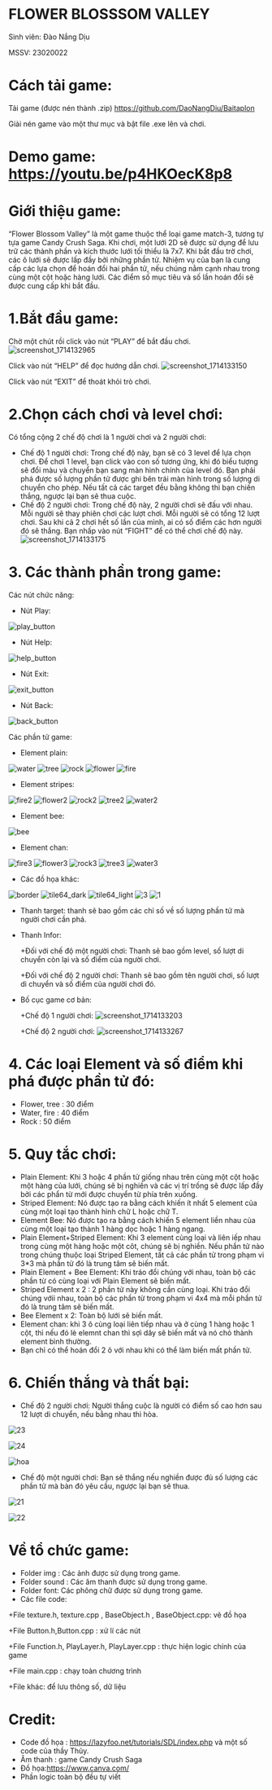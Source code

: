 # FLOWER BLOSSSOM VALLEY

Sinh viên: Đào Nắng Dịu

MSSV: 23020022
# Cách tải game:
Tải game (được nén thành .zip) https://github.com/DaoNangDiu/Baitaplon

Giải nén game vào một thư mục và bật file .exe lên và chơi.
# Demo game: https://youtu.be/p4HKOecK8p8
# Giới thiệu game:
“Flower Blossom Valley” là một game thuộc thể loại game match-3, tương tự tựa game Candy Crush Saga. 	Khi chơi, một lưới 2D sẽ được sử dụng để lưu trữ các thành phần và kích thước lưới tối thiểu là 7x7. Khi bắt đầu trờ chơi, các ô lưới sẽ được lấp đầy bởi những phần tử. Nhiệm vụ của bạn là cung cấp các lựa chọn để hoán đổi hai phần tử,  nếu chúng nằm cạnh nhau trong cùng một cột hoặc hàng lưới. Các điểm số mục tiêu và số lần hoán đổi sẽ được cung cấp khi bắt đầu.

# 1.Bắt đầu game:
Chờ một chút rồi click vào nút “PLAY” để bắt đầu chơi.
![screenshot_1714132965](https://github.com/DaoNangDiu/Blossom-Blast-Saga/assets/161481999/fa9b6996-8c0d-4990-8468-2acdd9358128)

Click vào nút “HELP” để đọc hướng dẫn chơi.
![screenshot_1714133150](https://github.com/DaoNangDiu/Blossom-Blast-Saga/assets/161481999/14bfaaa2-83be-4b16-aae3-a85fbd1b0977)

Click vào nút “EXIT” để thoát khỏi trò chơi.
# 2.Chọn cách chơi và level chơi:
Có tổng cộng 2 chế độ chơi là 1 người chơi và 2 người chơi:
- Chế độ 1 người chơi: Trong chế độ này, bạn sẽ có 3 level để lựa chọn chơi. Để chơi 1 level, bạn click vào con số tương ứng, khi đó biểu tượng sẽ đổi màu và chuyển bạn sang màn hình chính của level đó. Bạn phải phá được số lượng phần tử được ghi bên trái màn hình trong số lượng di chuyển cho phép. Nếu tất cả các target đều bằng không thì bạn chiến thắng, ngược lại bạn sẽ thua cuộc.
- Chế độ 2 người chơi: Trong chế độ này, 2 người chơi sẽ đấu với nhau. Mỗi người sẽ thay phiên chơi các lượt chơi. Mỗi người sẽ có tổng 12 lượt chơi. Sau khi cả 2 chơi hết số lần của mình, ai có số điểm các hơn người đó sẽ thắng. Bạn nhấp vào nút “FIGHT” để có thể chơi chế độ này.
![screenshot_1714133175](https://github.com/DaoNangDiu/Blossom-Blast-Saga/assets/161481999/9a416528-f45e-4eec-9887-785e358c338a)

# 3. Các thành phần trong game:
Các nút chức năng: 

- Nút Play:

![play_button](https://github.com/DaoNangDiu/Blossom-Blast-Saga/assets/161481999/5ae624e5-42e7-4eed-a080-c299b0914e81)

- Nút Help:

![help_button](https://github.com/DaoNangDiu/Blossom-Blast-Saga/assets/161481999/068a8d78-0a82-4637-9791-efaade0f410c)

- Nút Exit:
  
![exit_button](https://github.com/DaoNangDiu/Blossom-Blast-Saga/assets/161481999/36905743-48c2-402f-9611-e12c04c59745)

- Nút Back:

![back_button](https://github.com/DaoNangDiu/Blossom-Blast-Saga/assets/161481999/031b3e68-df6b-478f-9c62-1c15dfe29fe7)

Các phần tử game: 
- Element plain:

![water](https://github.com/DaoNangDiu/Blossom-Blast-Saga/assets/161481999/05ab0e57-6866-4047-bf9a-7c3c7729a608)
![tree](https://github.com/DaoNangDiu/Blossom-Blast-Saga/assets/161481999/b5237aa7-d40b-4519-ad15-9b59dc8a6346)
![rock](https://github.com/DaoNangDiu/Blossom-Blast-Saga/assets/161481999/887827ab-3bf8-4d23-ad19-dbada1c7d664)
![flower](https://github.com/DaoNangDiu/Blossom-Blast-Saga/assets/161481999/f39d0053-a2d7-4a32-a382-e2cb01360d43)
![fire](https://github.com/DaoNangDiu/Blossom-Blast-Saga/assets/161481999/6e08f7e6-beed-40c3-b7a7-92a345d64d89)

- Element stripes:

![fire2](https://github.com/DaoNangDiu/Blossom-Blast-Saga/assets/161481999/042c2495-3a33-4bca-99ef-792404ad382c)
![flower2](https://github.com/DaoNangDiu/Blossom-Blast-Saga/assets/161481999/c2a5623a-330e-4256-ac18-20ce66fa5d31)
![rock2](https://github.com/DaoNangDiu/Blossom-Blast-Saga/assets/161481999/b3c1e7a6-7d6b-4c10-b9f4-ce597352fca3)
![tree2](https://github.com/DaoNangDiu/Blossom-Blast-Saga/assets/161481999/f6b677dd-8828-494e-be92-41ac8b054d1e)
![water2](https://github.com/DaoNangDiu/Blossom-Blast-Saga/assets/161481999/6f65aed0-0b0b-4e4a-9b5a-e85b37d74133)

- Element bee:

![bee](https://github.com/DaoNangDiu/Blossom-Blast-Saga/assets/161481999/23270971-8317-4d77-bb1b-36b173d2fa19)

- Element chan:

![fire3](https://github.com/DaoNangDiu/Blossom-Blast-Saga/assets/161481999/820a1e28-652b-48b9-a097-4f9a1b914c59)
![flower3](https://github.com/DaoNangDiu/Blossom-Blast-Saga/assets/161481999/5950e832-8282-42c6-8f5c-8b864293ccad)
![rock3](https://github.com/DaoNangDiu/Blossom-Blast-Saga/assets/161481999/1433abd0-e3a5-454a-8429-451a0cc84893)
![tree3](https://github.com/DaoNangDiu/Blossom-Blast-Saga/assets/161481999/a69c787c-a1ad-4d75-b5a4-8934dfdf2790)
![water3](https://github.com/DaoNangDiu/Blossom-Blast-Saga/assets/161481999/df55872c-a862-4434-8961-4ced805887bc)

- Các đồ họa khác:

![border](https://github.com/DaoNangDiu/Blossom-Blast-Saga/assets/161481999/164a5c93-ce31-4504-be49-4bb2c4ab63c2)
![tile64_dark](https://github.com/DaoNangDiu/Blossom-Blast-Saga/assets/161481999/27dcfe2d-a044-4cc4-ae8d-ffa2b11350e8)
![tile64_light](https://github.com/DaoNangDiu/Blossom-Blast-Saga/assets/161481999/37d181e4-7007-4054-ab28-0d09856ed129)
![3](https://github.com/DaoNangDiu/Blossom-Blast-Saga/assets/161481999/b51bdd37-c465-41f9-8ff7-44ab08e51a14)
![1](https://github.com/DaoNangDiu/Blossom-Blast-Saga/assets/161481999/2434814f-972c-4095-b47f-63236b6780a0)


- Thanh target: thanh sẽ bao gồm các chỉ số về số lượng phần tử mà người chơi cần phá.
  
- Thanh Infor: 

  +Đối với chế độ một người chơi: Thanh sẽ bao gồm level, số lượt di chuyển còn lại và số điểm của người chơi.
  
  +Đối với chế độ 2 người chơi: Thanh sẽ bao gồm tên người chơi, số lượt di chuyển và số điểm của người chơi đó.
- Bố cục game cơ bản:
  
   +Chế độ 1 người chơi:
![screenshot_1714133203](https://github.com/DaoNangDiu/Blossom-Blast-Saga/assets/161481999/97932e8c-2130-481e-a0c6-fd8e94877356)

   +Chế độ 2 người chơi:
![screenshot_1714133267](https://github.com/DaoNangDiu/Blossom-Blast-Saga/assets/161481999/fa6b60cc-1288-4396-b18e-e6f47d3a6d46)

# 4. Các loại Element và số điểm khi phá được phần tử đó:
- Flower, tree : 30 điểm
- Water, fire : 40 điểm
- Rock : 50 điểm
# 5. Quy tắc chơi:
- Plain Element: Khi 3 hoặc 4 phần tử giống nhau trên cùng một cột hoặc một hàng của lưới, chúng sẽ bị nghiền và các vị trí trống sẽ được lấp đầy bởi các phẩn từ mới được chuyển từ phía trên xuống.
- Striped Element: Nó được tạo ra bằng cách khiến ít nhất 5 element của cùng một loại tạo thành hình chữ L hoặc chữ T.
- Element Bee: Nó được tạo ra bằng cách khiến 5 element liền nhau của cùng một loại tạo thành 1 hàng dọc hoặc 1 hàng ngang.
- Plain Element+Striped Element: Khi 3 element cùng loại và liên iếp nhau trong cùng một hàng hoặc một côt, chúng sẽ bị nghiền. Nếu phần tử nào trong chúng thuộc loại Striped Element, tất cả các phần tử trong phạm vi 3*3 mà phần tử đó là trung tâm sẽ biến mất.
- Plain Element + Bee Element: Khi tráo đổi chúng với nhau, toàn bộ các phần từ có cùng loại với Plain Element sẽ biến mất.
- Striped Element x 2 : 2 phần tử này không cần cùng loại. Khi tráo đổi chúng vớii nhau, toàn bộ các phần từ trong phạm vi 4x4 mà mỗi phần tử đó là trung tâm sẽ biến mất.
- Bee Element x 2: Toàn bộ lưới sẽ biến mất.
- Element chan: khi 3 ô cùng loại liên tiếp nhau và ở cùng 1 hàng hoặc 1 cột, thì nếu đó lè elemnt chan thì sợi dây sẽ biến mất và nó chỏ thành element bình thường.
- Bạn chỉ có thể hoán đổi 2 ô với nhau khi có thể làm biến mất phần tử.
# 6. Chiến thắng và thất bại:
- Chế độ 2 người chơi: Người thắng cuộc là người có điểm số cao hơn sau 12 lượt di chuyển, nếu bằng nhau thì hòa.

![23](https://github.com/DaoNangDiu/Blossom-Blast-Saga/assets/161481999/2a43cde1-4f3e-4a52-a26b-73ee471cf1a2)
  
![24](https://github.com/DaoNangDiu/Blossom-Blast-Saga/assets/161481999/61cf1be5-3f5b-45b3-89c1-2875927e6ac4)

![hoa](https://github.com/DaoNangDiu/Blossom-Blast-Saga/assets/161481999/03ad784e-cc9c-4696-b3d9-f1286fbed32b)

- Chế độ một người chơi: Bạn sẽ thắng nếu nghiền được đủ số lượng các phần tử mà bàn đó yêu cầu, ngược lại bạn sẽ thua.


![21](https://github.com/DaoNangDiu/Blossom-Blast-Saga/assets/161481999/cac7f434-2429-47be-b77e-fcfc1f619cc3)
  
![22](https://github.com/DaoNangDiu/Blossom-Blast-Saga/assets/161481999/2fd4b402-8101-4f72-8513-8fdaebdac1d2)

# Về tổ chức game:
- Folder img : Các ảnh được sử dụng trong game.
- Folder sound : Các âm thanh được sử dụng trong game.
- Folder font: Các phông chữ được sử dụng trong game.
- Các file code:

+File texture.h, texture.cpp , BaseObject.h , BaseObject.cpp: vẽ đồ họa

+File Button.h,Button.cpp : xử lí các nút

+File Function.h, PlayLayer.h, PlayLayer.cpp : thực hiện logic chính của game

+File main.cpp : chạy toàn chương trình

+File khác: để lưu thông số, dữ liệu

# Credit:
- Code đồ họa : https://lazyfoo.net/tutorials/SDL/index.php và một số code của thầy Thủy.
- Âm thanh : game Candy Crush Saga
- Đồ họa:https://www.canva.com/
- Phần logic toàn bộ đều tự viết
